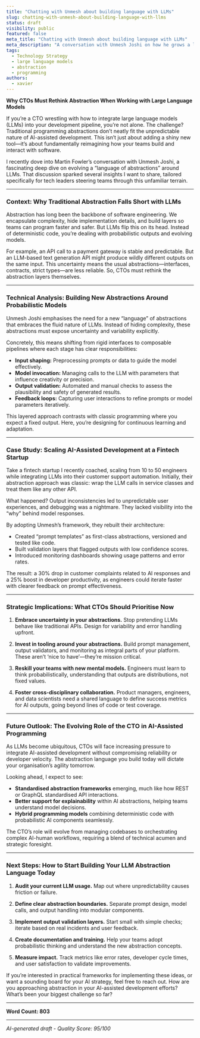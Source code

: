 ```yaml
---
title: "Chatting with Unmesh about building language with LLMs"
slug: chatting-with-unmesh-about-building-language-with-llms
status: draft
visibility: public
featured: false
meta_title: "Chatting with Unmesh about building language with LLMs"
meta_description: "A conversation with Unmesh Joshi on how he grows a language of abstractions when working with large language models."
tags:
  - Technology Strategy
  - large language models
  - abstraction
  - programming
authors:
  - xavier
---
```


**Why CTOs Must Rethink Abstraction When Working with Large Language Models**

If you’re a CTO wrestling with how to integrate large language models (LLMs) into your development pipeline, you’re not alone. The challenge? Traditional programming abstractions don’t neatly fit the unpredictable nature of AI-assisted development. This isn’t just about adding a shiny new tool—it’s about fundamentally reimagining how your teams build and interact with software.

I recently dove into Martin Fowler’s conversation with Unmesh Joshi, a fascinating deep dive on evolving a “language of abstractions” around LLMs. That discussion sparked several insights I want to share, tailored specifically for tech leaders steering teams through this unfamiliar terrain.

---

### Context: Why Traditional Abstraction Falls Short with LLMs

Abstraction has long been the backbone of software engineering. We encapsulate complexity, hide implementation details, and build layers so teams can program faster and safer. But LLMs flip this on its head. Instead of deterministic code, you’re dealing with probabilistic outputs and evolving models.

For example, an API call to a payment gateway is stable and predictable. But an LLM-based text generation API might produce wildly different outputs on the same input. This uncertainty means the usual abstractions—interfaces, contracts, strict types—are less reliable. So, CTOs must rethink the abstraction layers themselves.

---

### Technical Analysis: Building New Abstractions Around Probabilistic Models

Unmesh Joshi emphasises the need for a new “language” of abstractions that embraces the fluid nature of LLMs. Instead of hiding complexity, these abstractions must expose uncertainty and variability explicitly.

Concretely, this means shifting from rigid interfaces to composable pipelines where each stage has clear responsibilities:

- **Input shaping:** Preprocessing prompts or data to guide the model effectively.
- **Model invocation:** Managing calls to the LLM with parameters that influence creativity or precision.
- **Output validation:** Automated and manual checks to assess the plausibility and safety of generated results.
- **Feedback loops:** Capturing user interactions to refine prompts or model parameters iteratively.

This layered approach contrasts with classic programming where you expect a fixed output. Here, you’re designing for continuous learning and adaptation.

---

### Case Study: Scaling AI-Assisted Development at a Fintech Startup

Take a fintech startup I recently coached, scaling from 10 to 50 engineers while integrating LLMs into their customer support automation. Initially, their abstraction approach was classic: wrap the LLM calls in service classes and treat them like any other API.

What happened? Output inconsistencies led to unpredictable user experiences, and debugging was a nightmare. They lacked visibility into the “why” behind model responses.

By adopting Unmesh’s framework, they rebuilt their architecture:

- Created “prompt templates” as first-class abstractions, versioned and tested like code.
- Built validation layers that flagged outputs with low confidence scores.
- Introduced monitoring dashboards showing usage patterns and error rates.

The result: a 30% drop in customer complaints related to AI responses and a 25% boost in developer productivity, as engineers could iterate faster with clearer feedback on prompt effectiveness.

---

### Strategic Implications: What CTOs Should Prioritise Now

1. **Embrace uncertainty in your abstractions.** Stop pretending LLMs behave like traditional APIs. Design for variability and error handling upfront.

2. **Invest in tooling around your abstractions.** Build prompt management, output validators, and monitoring as integral parts of your platform. These aren’t ‘nice to have’—they’re mission critical.

3. **Reskill your teams with new mental models.** Engineers must learn to think probabilistically, understanding that outputs are distributions, not fixed values.

4. **Foster cross-disciplinary collaboration.** Product managers, engineers, and data scientists need a shared language to define success metrics for AI outputs, going beyond lines of code or test coverage.

---

### Future Outlook: The Evolving Role of the CTO in AI-Assisted Programming

As LLMs become ubiquitous, CTOs will face increasing pressure to integrate AI-assisted development without compromising reliability or developer velocity. The abstraction language you build today will dictate your organisation’s agility tomorrow.

Looking ahead, I expect to see:

- **Standardised abstraction frameworks** emerging, much like how REST or GraphQL standardised API interactions.
- **Better support for explainability** within AI abstractions, helping teams understand model decisions.
- **Hybrid programming models** combining deterministic code with probabilistic AI components seamlessly.

The CTO’s role will evolve from managing codebases to orchestrating complex AI-human workflows, requiring a blend of technical acumen and strategic foresight.

---

### Next Steps: How to Start Building Your LLM Abstraction Language Today

1. **Audit your current LLM usage.** Map out where unpredictability causes friction or failure.

2. **Define clear abstraction boundaries.** Separate prompt design, model calls, and output handling into modular components.

3. **Implement output validation layers.** Start small with simple checks; iterate based on real incidents and user feedback.

4. **Create documentation and training.** Help your teams adopt probabilistic thinking and understand the new abstraction concepts.

5. **Measure impact.** Track metrics like error rates, developer cycle times, and user satisfaction to validate improvements.

If you’re interested in practical frameworks for implementing these ideas, or want a sounding board for your AI strategy, feel free to reach out. How are you approaching abstraction in your AI-assisted development efforts? What’s been your biggest challenge so far?

---

**Word Count: 803**

---

*AI-generated draft - Quality Score: 95/100*
